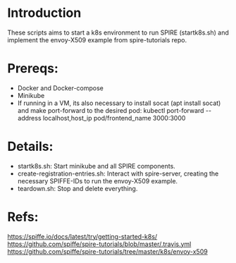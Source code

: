 # Introduction
These scripts aims to start a k8s environment to run SPIRE (startk8s.sh) and implement the envoy-X509 example from spire-tutorials repo.

# Prereqs:
- Docker and Docker-compose
- Minikube
- If running in a VM, its also necessary to install socat (apt install socat) and make port-forward to the desired pod: 
    kubectl port-forward --address localhost,host_ip pod/frontend_name 3000:3000

# Details:
  
- startk8s.sh: Start minikube and all SPIRE components.
- create-registration-entries.sh: Interact with spire-server, creating the necessary SPIFFE-IDs to run the envoy-X509 example.  
- teardown.sh: Stop and delete everything.
  
# Refs:  
  https://spiffe.io/docs/latest/try/getting-started-k8s/  
  https://github.com/spiffe/spire-tutorials/blob/master/.travis.yml  
  https://github.com/spiffe/spire-tutorials/tree/master/k8s/envoy-x509  
  
